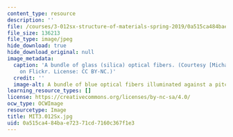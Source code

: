 ```yaml
---
content_type: resource
description: ''
file: /courses/3-012sx-structure-of-materials-spring-2019/0a515ca484bae72371cd7160c367f1e3_MIT3.012Sx.jpg
file_size: 136213
file_type: image/jpeg
hide_download: true
hide_download_original: null
image_metadata:
  caption: 'A bundle of glass (silica) optical fibers. (Courtesy [Michael Wyszomierski](https://www.flickr.com/photos/wysz/86759396)
    on Flickr. License: CC BY-NC.)'
  credit: ''
  image-alt: A bundle of blue optical fibers illuminated against a pitch black background.
learning_resource_types: []
license: https://creativecommons.org/licenses/by-nc-sa/4.0/
ocw_type: OCWImage
resourcetype: Image
title: MIT3.012Sx.jpg
uid: 0a515ca4-84ba-e723-71cd-7160c367f1e3
---
```

